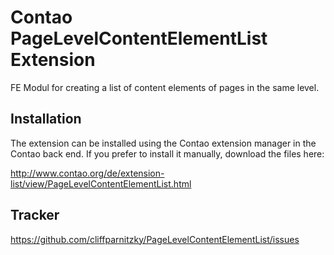 Contao PageLevelContentElementList Extension
============================================

FE Modul for creating a list of content elements of pages in the same level.


Installation
------------

The extension can be installed using the Contao extension manager in the Contao
back end. If you prefer to install it manually, download the files here:

http://www.contao.org/de/extension-list/view/PageLevelContentElementList.html


Tracker
-------

https://github.com/cliffparnitzky/PageLevelContentElementList/issues